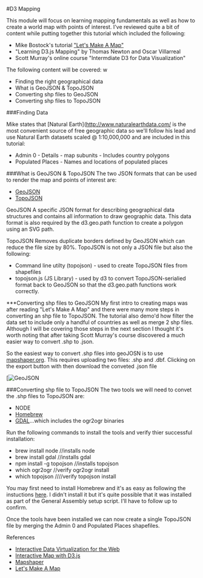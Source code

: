 #D3 Mapping

This module will focus on learning mapping fundamentals as well as how to create a world map with points of interest. I've reviewed quite a bit of content while putting together this tutorial which included the following:
* Mike Bostock's tutorial ["Let's Make A Map"](http://bost.ocks.org/mike/map/) 
* "Learning D3.js Mapping" by Thomas Newton and Oscar Villarreal 
* Scott Murray's online course "Intermdiate D3 for Data Visualization" 

The following content will be covered: w
* Finding the right geographical data
* What is GeoJSON & TopoJSON
* Converting shp files to GeoJSON
* Converting shp files to TopoJSON

###Finding Data

Mike states that [Natural Earth](http://www.naturalearthdata.com/ is the most convenient source of free geographic data so we'll follow his lead and use Natural Earth datasets scaled @ 1:10,000,000 and are included in this tutorial:
* Admin 0 - Details - map subunits - Includes country polygons
* Populated Places - Names and locations of populated places

###What is GeoJSON & TopoJSON
The two JSON formats that can be used to render the map and points of interest are:
* [GeoJSON](http://geojson.org)
* [TopoJSON](https://github.com/mbostock/topojson)

GeoJSON
A specific JSON format for describing geographical data structures and contains all information to draw geographic data.  This data format is also required by the d3.geo.path function to create a polygon using an SVG path.

TopoJSON
Removes duplicate borders defined by GeoJSON which can reduce the file size by 80%.  TopoJSON is not only a JSON file but also the following:
* Command line utilty (topojson) - used to create TopoJSON files from shapefiles
* topojson.js (JS Library) - used by d3 to convert TopoJSON-serialied format back to GeoJSON so that the d3.geo.path functions work correctly. 

***Converting shp files to GeoJSON
My first intro to creating maps was after reading "Let's Make A Map" and there were many more steps in converting an shp file to TopoJSON.  The tutorial also demo'd how filter the data set to include only a handful of countries as well as merge 2 shp files. Although I will be covering those steps in the next section I thought it's worth noting that after taking Scott Murray's course discovered a much easier way to convert .shp to .json.  

So the easiest way to convert .shp files into geoJOSN is to use [mapshaper.org](http://mapshaper.org/).  This requires uploading two files:  .shp and .dbf.  Clicking on the export button with then download the conveted .json file 

[![GeoJSON](https://github.com/jkeohan/D3-Tutorials/edit/master/Mapping/Images/geojson.png)


###Converting shp file to TopoJSON
The two tools we will need to convet the .shp files to TopoJSON are:
* NODE
* [Homebrew](http://brew.sh/) 
* [GDAL](http://www.gdal.org/)...which includes the ogr2ogr binaries

Run the following commands to install the tools and verify thier successful installation:
* brew install node //installs node
* brew install gdal //installs gdal
* npm install -g topojson //installs topojson
* which ogr2ogr //verify ogr2ogr install
* which topojson  ////verify topojson install

You may first need to install Homebrew and it's as easy as following the instuctions [here](http://thechangelog.com/install-node-js-with-homebrew-on-os-x/).  I didn't install it but it's quite possible that it was installed as part of the General Assembly setup script.  I'll have to follow up to confirm. 

Once the tools have been installed we can now create a single TopoJSON file by merging the Admin 0 and Populated Places shapefiles.  



References
* [Interactive Data Virtualization for the Web](http://chimera.labs.oreilly.com/books/1230000000345/ch12.html)
* [Interactive Map with D3.js](http://www.tnoda.com/blog/2013-12-07)
* [Mapshaper](http://mapshaper.org/)
* [Let's Make A Map](http://bost.ocks.org/mike/map/)
